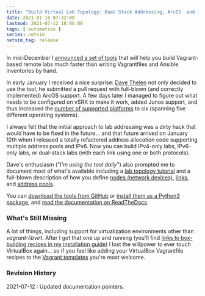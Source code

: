 ```yaml
---
title: "Build Virtual Lab Topology: Dual Stack Addressing, ArcOS  and Junos Support"
date: 2021-01-18 07:32:00
lastmod: 2021-07-12 18:06:00
tags: [ automation ]
series: netsim
netsim_tag: release
---
```

In mid-December I [announced a set of tools](https://blog.ipspace.net/2020/12/build-labs-netsim-tools.html) that will help you build Vagrant-based remote labs much faster than writing Vagrantfiles and Ansible inventories by hand.

In early January I received a nice surprise: [Dave Thelen](https://www.linkedin.com/in/dave-thelen-10261312/) not only decided to use the tool, he submitted a pull request with full-blown (and correctly implemented) ArcOS support. A few days later I managed to figure out what needs to be configured on vSRX to make it work, added Junos support, and thus increased the [number of supported platforms](https://netsim-tools.readthedocs.io/en/latest/platforms.html) to six (spanning five different operating systems).
<!--more-->
I always felt that the initial approach to lab addressing was a dirty hack that would have to be fixed in the future... and that future arrived on January 12th when I released a totally refactored address allocation code supporting multiple address pools and IPv6. Now you can build IPv4-only labs, IPv6-only labs, or dual-stack labs (with each link using one or both protocols).

Dave's enthusiasm ("_I'm using the tool daily_") also prompted me to document most of what's available including a [lab topology tutorial](https://netsim-tools.readthedocs.io/en/latest/tutorials.html) and a full-blown description of how you define [nodes (network devices)](https://netsim-tools.readthedocs.io/en/latest/nodes.html), [links](https://netsim-tools.readthedocs.io/en/latest/links.html), and [address pools](https://netsim-tools.readthedocs.io/en/latest/addressing.html).

You can [download the tools from GitHub](https://github.com/ipspace/netsim-tools) or [install them as a Python3 package](https://netsim-tools.readthedocs.io/en/latest/install.html), and [read the documentation on ReadTheDocs](https://netsim-tools.readthedocs.io/en/latest/).

### What's Still Missing

A lot of things, including support for virtualization environments other than *vagrant-libvirt*. After I got that one up and running (you'll find [links to box-building recipes in my installation guide](https://netsim-tools.readthedocs.io/en/latest/install.html)) I lost the willpower to ever touch VirtualBox again... so if you feel like adding your VirtualBox Vagrantfile recipes to the [Vagrant templates](https://github.com/ipspace/netsim-tools/tree/master/templates/vagrant) you're most welcome.

### Revision History

2021-07-12
: Updated documentation pointers.
